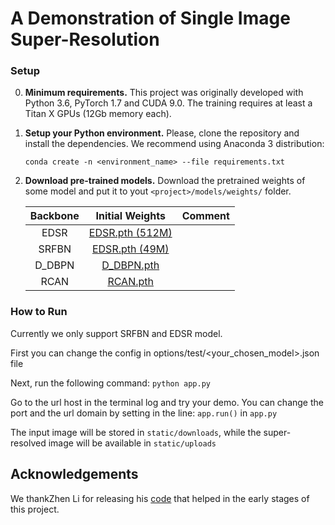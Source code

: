 # A Demonstration of Single Image Super-Resolution


### Setup
0. **Minimum requirements.** This project was originally developed with Python 3.6, PyTorch 1.7 and CUDA 9.0. The training requires at least a Titan X GPUs (12Gb memory each).
1. **Setup your Python environment.** Please, clone the repository and install the dependencies. We recommend using Anaconda 3 distribution:
    ```
    conda create -n <environment_name> --file requirements.txt
    ```

3. **Download pre-trained models.** Download the pretrained weights of some model and put it to yout `<project>/models/weights/` folder.

    | Backbone | Initial Weights | Comment |
    |:---:|:---:|:---:|
    | EDSR | [EDSR.pth (512M)](https://drive.google.com/file/d/1Y67gODB1Krq4LEXzDk1ChKzWFbGvn2ni/view?usp=sharing)|
    | SRFBN | [EDSR.pth (49M)](https://drive.google.com/file/d/1KLz5TGhyebk9uUL09Vc0IlT_n7Z99w07/view?usp=sharing) |
    | D_DBPN | [D_DBPN.pth](https://drive.google.com/file/d/1B52cQ_kvM6ThJu96ZxjEUmlxFarPHyBt/view?usp=sharing) |
    | RCAN | [RCAN.pth](https://drive.google.com/file/d/16Zv9A8njlNOJia1PIKjiXysejFugLmBG/view?usp=sharing) |


### How to Run

Currently we only support SRFBN and EDSR model.

First you can change the config in options/test/<your_chosen_model>.json file

Next, run the following command:
    ```
    python app.py
    ```

Go to the url host in the terminal log and try your demo.
You can change the port and the url domain by setting in the line: ```app.run()``` in ```app.py```

The input image will be stored in ```static/downloads```, while the super-resolved image will be available in ```static/uploads```

## Acknowledgements
We thankZhen Li for releasing his [code](https://github.com/Paper99/SRFBN_CVPR19) that helped in the early stages of this project.

